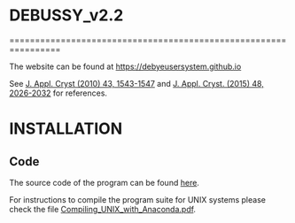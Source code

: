 # DEBUSSY_v2.2
================================================================


The website can be found at https://debyeusersystem.github.io 

See [J. Appl. Cryst (2010) 43, 1543-1547](https://onlinelibrary.wiley.com/iucr/doi/10.1107/S0021889810041889) and [J. Appl. Cryst. (2015) 48, 2026-2032](http://scripts.iucr.org/cgi-bin/paper?S1600576715020488) for references.


INSTALLATION
================================================================

Code
------

The source code of the program can be found [here](UNIX).

For instructions to compile the program suite for UNIX systems please check the file [Compiling_UNIX_with_Anaconda.pdf](How2install/Compiling_UNIX_with_Anaconda.pdf).

